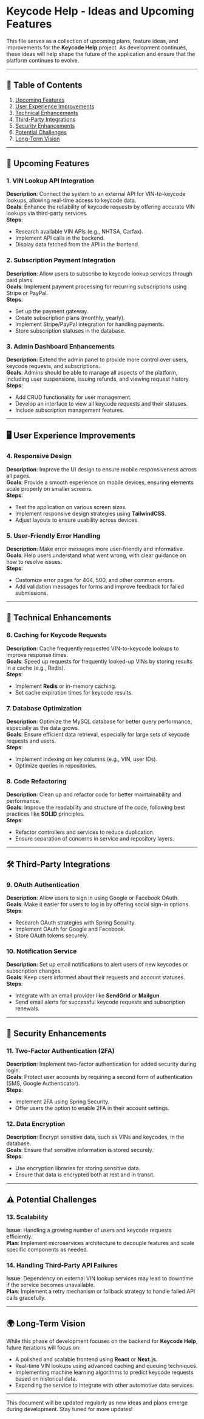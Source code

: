# Keycode Help - Ideas and Upcoming Features

This file serves as a collection of upcoming plans, feature ideas, and improvements for the **Keycode Help** project. As development continues, these ideas will help shape the future of the application and ensure that the platform continues to evolve.

---

## 📑 Table of Contents
1. [Upcoming Features](#upcoming-features)
2. [User Experience Improvements](#user-experience-improvements)
3. [Technical Enhancements](#technical-enhancements)
4. [Third-Party Integrations](#third-party-integrations)
5. [Security Enhancements](#security-enhancements)
6. [Potential Challenges](#potential-challenges)
7. [Long-Term Vision](#long-term-vision)

---

## 🚀 Upcoming Features

### 1. **VIN Lookup API Integration**
   **Description**: Connect the system to an external API for VIN-to-keycode lookups, allowing real-time access to keycode data.  
   **Goals**: Enhance the reliability of keycode requests by offering accurate VIN lookups via third-party services.  
   **Steps**:  
   - Research available VIN APIs (e.g., NHTSA, Carfax).  
   - Implement API calls in the backend.  
   - Display data fetched from the API in the frontend.

### 2. **Subscription Payment Integration**
   **Description**: Allow users to subscribe to keycode lookup services through paid plans.  
   **Goals**: Implement payment processing for recurring subscriptions using Stripe or PayPal.  
   **Steps**:  
   - Set up the payment gateway.  
   - Create subscription plans (monthly, yearly).  
   - Implement Stripe/PayPal integration for handling payments.  
   - Store subscription statuses in the database.

### 3. **Admin Dashboard Enhancements**
   **Description**: Extend the admin panel to provide more control over users, keycode requests, and subscriptions.  
   **Goals**: Admins should be able to manage all aspects of the platform, including user suspensions, issuing refunds, and viewing request history.  
   **Steps**:  
   - Add CRUD functionality for user management.  
   - Develop an interface to view all keycode requests and their statuses.  
   - Include subscription management features.

---

## 🖥 User Experience Improvements

### 4. **Responsive Design**
   **Description**: Improve the UI design to ensure mobile responsiveness across all pages.  
   **Goals**: Provide a smooth experience on mobile devices, ensuring elements scale properly on smaller screens.  
   **Steps**:  
   - Test the application on various screen sizes.  
   - Implement responsive design strategies using **TailwindCSS**.  
   - Adjust layouts to ensure usability across devices.

### 5. **User-Friendly Error Handling**
   **Description**: Make error messages more user-friendly and informative.  
   **Goals**: Help users understand what went wrong, with clear guidance on how to resolve issues.  
   **Steps**:  
   - Customize error pages for 404, 500, and other common errors.  
   - Add validation messages for forms and improve feedback for failed submissions.

---

## 🔧 Technical Enhancements

### 6. **Caching for Keycode Requests**
   **Description**: Cache frequently requested VIN-to-keycode lookups to improve response times.  
   **Goals**: Speed up requests for frequently looked-up VINs by storing results in a cache (e.g., Redis).  
   **Steps**:  
   - Implement **Redis** or in-memory caching.  
   - Set cache expiration times for keycode results.

### 7. **Database Optimization**
   **Description**: Optimize the MySQL database for better query performance, especially as the data grows.  
   **Goals**: Ensure efficient data retrieval, especially for large sets of keycode requests and users.  
   **Steps**:  
   - Implement indexing on key columns (e.g., VIN, user IDs).  
   - Optimize queries in repositories.

### 8. **Code Refactoring**
   **Description**: Clean up and refactor code for better maintainability and performance.  
   **Goals**: Improve the readability and structure of the code, following best practices like **SOLID** principles.  
   **Steps**:  
   - Refactor controllers and services to reduce duplication.  
   - Ensure separation of concerns in service and repository layers.

---

## 🛠 Third-Party Integrations

### 9. **OAuth Authentication**
   **Description**: Allow users to sign in using Google or Facebook OAuth.  
   **Goals**: Make it easier for users to log in by offering social sign-in options.  
   **Steps**:  
   - Research OAuth strategies with Spring Security.  
   - Implement OAuth for Google and Facebook.  
   - Store OAuth tokens securely.

### 10. **Notification Service**
   **Description**: Set up email notifications to alert users of new keycodes or subscription changes.  
   **Goals**: Keep users informed about their requests and account statuses.  
   **Steps**:  
   - Integrate with an email provider like **SendGrid** or **Mailgun**.  
   - Send email alerts for successful keycode requests and subscription renewals.

---

## 🔐 Security Enhancements

### 11. **Two-Factor Authentication (2FA)**
   **Description**: Implement two-factor authentication for added security during login.  
   **Goals**: Protect user accounts by requiring a second form of authentication (SMS, Google Authenticator).  
   **Steps**:  
   - Implement 2FA using Spring Security.  
   - Offer users the option to enable 2FA in their account settings.

### 12. **Data Encryption**
   **Description**: Encrypt sensitive data, such as VINs and keycodes, in the database.  
   **Goals**: Ensure that sensitive information is stored securely.  
   **Steps**:  
   - Use encryption libraries for storing sensitive data.  
   - Ensure that data is encrypted both at rest and in transit.

---

## ⚠️ Potential Challenges

### 13. **Scalability**
   **Issue**: Handling a growing number of users and keycode requests efficiently.  
   **Plan**: Implement microservices architecture to decouple features and scale specific components as needed.

### 14. **Handling Third-Party API Failures**
   **Issue**: Dependency on external VIN lookup services may lead to downtime if the service becomes unavailable.  
   **Plan**: Implement a retry mechanism or fallback strategy to handle failed API calls gracefully.

---

## 🌍 Long-Term Vision

While this phase of development focuses on the backend for **Keycode Help**, future iterations will focus on:

- A polished and scalable frontend using **React** or **Next.js**.
- Real-time VIN lookups using advanced caching and queuing techniques.
- Implementing machine learning algorithms to predict keycode requests based on historical data.
- Expanding the service to integrate with other automotive data services.

---

This document will be updated regularly as new ideas and plans emerge during development. Stay tuned for more updates!
